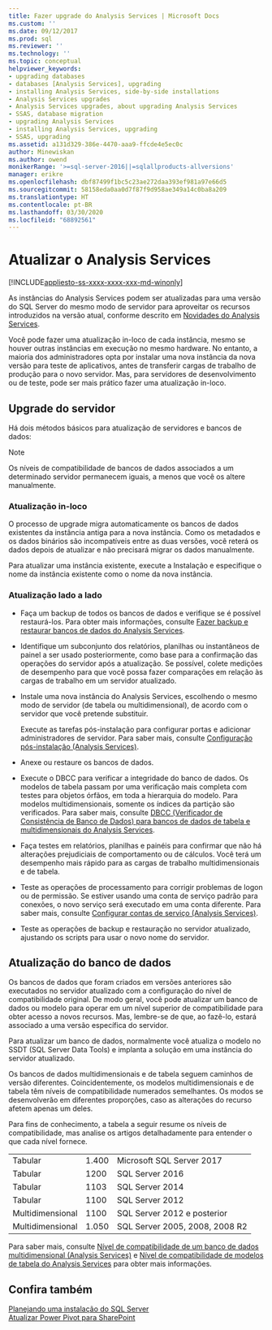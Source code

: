 ```yaml
---
title: Fazer upgrade do Analysis Services | Microsoft Docs
ms.custom: ''
ms.date: 09/12/2017
ms.prod: sql
ms.reviewer: ''
ms.technology: ''
ms.topic: conceptual
helpviewer_keywords:
- upgrading databases
- databases [Analysis Services], upgrading
- installing Analysis Services, side-by-side installations
- Analysis Services upgrades
- Analysis Services upgrades, about upgrading Analysis Services
- SSAS, database migration
- upgrading Analysis Services
- installing Analysis Services, upgrading
- SSAS, upgrading
ms.assetid: a131d329-386e-4470-aaa9-ffcde4e5ec0c
author: Minewiskan
ms.author: owend
monikerRange: '>=sql-server-2016||=sqlallproducts-allversions'
manager: erikre
ms.openlocfilehash: dbf87499f1bc5c23ae272daa393ef981a97e66d5
ms.sourcegitcommit: 58158eda0aa0d7f87f9d958ae349a14c0ba8a209
ms.translationtype: HT
ms.contentlocale: pt-BR
ms.lasthandoff: 03/30/2020
ms.locfileid: "68892561"
---
```

# <a name="upgrade-analysis-services"></a>Atualizar o Analysis Services

[!INCLUDE[appliesto-ss-xxxx-xxxx-xxx-md-winonly](../../includes/appliesto-ss-xxxx-xxxx-xxx-md-winonly.md)]
  
  As instâncias do Analysis Services podem ser atualizadas para uma versão do SQL Server do mesmo modo de servidor para aproveitar os recursos introduzidos na versão atual, conforme descrito em [Novidades do Analysis Services](https://docs.microsoft.com/analysis-services/what-s-new-in-analysis-services).  
  
 Você pode fazer uma atualização in-loco de cada instância, mesmo se houver outras instâncias em execução no mesmo hardware. No entanto, a maioria dos administradores opta por instalar uma nova instância da nova versão para teste de aplicativos, antes de transferir cargas de trabalho de produção para o novo servidor. Mas, para servidores de desenvolvimento ou de teste, pode ser mais prático fazer uma atualização in-loco.  
  
## <a name="server-upgrade"></a>Upgrade do servidor  
 Há dois métodos básicos para atualização de servidores e bancos de dados:  
  
> [!NOTE]
> Os níveis de compatibilidade de bancos de dados associados a um determinado servidor permanecem iguais, a menos que você os altere manualmente.
   
  
### <a name="in-place-upgrade"></a>Atualização in-loco  
 O processo de upgrade migra automaticamente os bancos de dados existentes da instância antiga para a nova instância. Como os metadados e os dados binários são incompatíveis entre as duas versões, você reterá os dados depois de atualizar e não precisará migrar os dados manualmente.  
  
 Para atualizar uma instância existente, execute a Instalação e especifique o nome da instância existente como o nome da nova instância.  
  
### <a name="side-by-side-upgrade"></a>Atualização lado a lado  
  
-   Faça um backup de todos os bancos de dados e verifique se é possível restaurá-los. Para obter mais informações, consulte [Fazer backup e restaurar bancos de dados do Analysis Services](https://docs.microsoft.com/analysis-services/multidimensional-models/backup-and-restore-of-analysis-services-databases).  
  
-   Identifique um subconjunto dos relatórios, planilhas ou instantâneos de painel a ser usado posteriormente, como base para a confirmação das operações do servidor após a atualização. Se possível, colete medições de desempenho para que você possa fazer comparações em relação às cargas de trabalho em um servidor atualizado.  
  
-   Instale uma nova instância do Analysis Services, escolhendo o mesmo modo de servidor (de tabela ou multidimensional), de acordo com o servidor que você pretende substituir. 
  
     Execute as tarefas pós-instalação para configurar portas e adicionar administradores de servidor. Para saber mais, consulte [Configuração pós-instalação &#40;Analysis Services&#41;](https://docs.microsoft.com/analysis-services/instances/post-install-configuration-analysis-services).  
  
-   Anexe ou restaure os bancos de dados.  
  
-   Execute o DBCC para verificar a integridade do banco de dados. Os modelos de tabela passam por uma verificação mais completa com testes para objetos órfãos, em toda a hierarquia do modelo. Para modelos multidimensionais, somente os índices da partição são verificados. Para saber mais, consulte [DBCC &#40;Verificador de Consistência de Banco de Dados&#41; para bancos de dados de tabela e multidimensionais do Analysis Services](https://docs.microsoft.com/analysis-services/instances/database-consistency-checker-dbcc-for-analysis-services).  
  
-   Faça testes em relatórios, planilhas e painéis para confirmar que não há alterações prejudiciais de comportamento ou de cálculos. Você terá um desempenho mais rápido para as cargas de trabalho multidimensionais e de tabela.  
  
-   Teste as operações de processamento para corrigir problemas de logon ou de permissão. Se estiver usando uma conta de serviço padrão para conexões, o novo serviço será executado em uma conta diferente. Para saber mais, consulte [Configurar contas de serviço &#40;Analysis Services&#41;](https://docs.microsoft.com/analysis-services/instances/configure-service-accounts-analysis-services).  
  
-   Teste as operações de backup e restauração no servidor atualizado, ajustando os scripts para usar o novo nome do servidor.  
  
## <a name="database-upgrade"></a>Atualização do banco de dados  
 Os bancos de dados que foram criados em versões anteriores são executados no servidor atualizado com a configuração do nível de compatibilidade original. De modo geral, você pode atualizar um banco de dados ou modelo para operar em um nível superior de compatibilidade para obter acesso a novos recursos. Mas, lembre-se de que, ao fazê-lo, estará associado a uma versão específica do servidor.  
  
 Para atualizar um banco de dados, normalmente você atualiza o modelo no SSDT (SQL Server Data Tools) e implanta a solução em uma instância do servidor atualizado.
  
 Os bancos de dados multidimensionais e de tabela seguem caminhos de versão diferentes. Coincidentemente, os modelos multidimensionais e de tabela têm níveis de compatibilidade numerados semelhantes.  Os modos se desenvolverão em diferentes proporções, caso as alterações do recurso afetem apenas um deles.  
  
 Para fins de conhecimento, a tabela a seguir resume os níveis de compatibilidade, mas analise os artigos detalhadamente para entender o que cada nível fornece.  
  
||||  
|-|-|-|  
|Tabular|1\.400|Microsoft SQL Server 2017|
|Tabular|1200|SQL Server 2016|  
|Tabular|1103|SQL Server 2014|  
|Tabular|1100|SQL Server 2012|  
|Multidimensional|1100|SQL Server 2012 e posterior|  
|Multidimensional|1\.050|SQL Server 2005, 2008, 2008 R2|  
  
 Para saber mais, consulte [Nível de compatibilidade de um banco de dados multidimensional &#40;Analysis Services&#41;](https://docs.microsoft.com/analysis-services/multidimensional-models/compatibility-level-of-a-multidimensional-database-analysis-services) e [Nível de compatibilidade de modelos de tabela do Analysis Services](https://docs.microsoft.com/analysis-services/tabular-models/compatibility-level-for-tabular-models-in-analysis-services) para obter mais informações.  
  
## <a name="see-also"></a>Confira também  
 [Planejando uma instalação do SQL Server](../../sql-server/install/planning-a-sql-server-installation.md)   
 [Atualizar Power Pivot para SharePoint](../../database-engine/install-windows/upgrade-power-pivot-for-sharepoint.md)   
  
  
